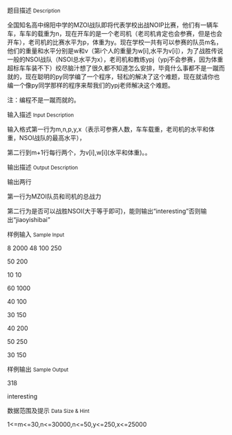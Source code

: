 <div class="panel panel-default">
<div class="area-title">
<span>
题目描述
<small>Description</small>
</span></div>
<div class="panel-body">

<p>全国知名高中绵阳中学的MZOI战队即将代表学校出战NOIP比赛，他们有一辆车车，车车的载重为n，现在开车的是一个老司机（老司机肯定也会参赛，但是也会开车），老司机的比赛水平为p，体重为y。现在学校一共有可以参赛的队员m名，他们的重量和水平分别是w和v（第i个人的重量为w[i],水平为v[i]），为了战胜传说一般的NSOI战队（NSOI总水平为x），老司机和教练ypj（ypj不会参赛，因为体重超标车车装不下）绞尽脑汁想了很久都不知道怎么安排，毕竟什么事都不是一蹴而就的，现在聪明的py同学编了一个程序，轻松的解决了这个难题，现在就请你也编一个像py同学那样的程序来帮我们的ypj老师解决这个难题。</p><p>注：编程不是一蹴而就的。</p>

</div>
</div>

<div class="panel panel-default">
<div class="area-title">
<span>
输入描述
<small>Input Description</small>
</span></div>
<div class="panel-body">
<p>输入格式第一行为m,n,p,y,x（表示可参赛人数，车车载重，老司机的水平和体重，NSOI战队的最高水平），</p><p>第二行到m+1行每行两个，为v[i],w[i](水平和体重)。。</p>

</div>
</div>
<div  class="panel panel-default">
<div class="area-title">
<span>
输出描述
<small>Output Description</small>
</span></div>
<div class="panel-body">

<p>输出两行<br/></p><p>第一行为MZOI队员和司机的总战力</p><p>第二行为是否可以战胜NSOI(大于等于即可)，能则输出“interesting”否则输出“jiaoyishibai”</p>

</div>
</div>


<div class="panel panel-default">
<div class="area-title">
<span>
样例输入
<small>Sample Input</small>
</span></div>
<div class="panel-body">
<p>8 2000 48 100 250</p><p>50 200</p><p>10 10</p><p>60 1000</p><p>40 100</p><p>30 150</p><p>40 200</p><p>50 250</p><p>30 150</p>

</div>
</div>

<div class="panel panel-default">
<div class="area-title">
<span>
样例输出
<small>Sample Output</small>
</span></div>
<div class="panel-body">
<p>318</p><p>interesting</p>

</div>
</div>

<div class="panel panel-default">
<div class="area-title">
<span>
数据范围及提示
<small>Data Size & Hint</small>
</span></div>
<div class="panel-body">
<p>1&lt;=m&lt;=30,n&lt;=30000,n&lt;=50,y&lt;=250,x&lt;=25000</p>
</div>
</div>
